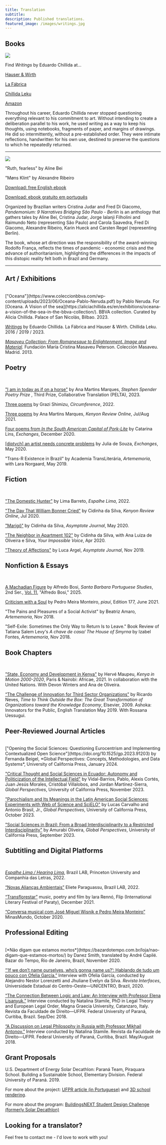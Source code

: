 ```yaml
---
title: Translation 
subtitle: 
description: Published translations.
featured_image: /images/writings.jpg
---
```


## Books 

![](/images/writings.jpg)

Find *Writings* by Eduardo Chillida at...<br>

[Hauser & Wirth](https://shop.hauserwirth.com/products/eduardo-chillida-writings)<br>

[La Fábrica](https://tienda.lafabrica.com/ensayo-arte-y-fotografia/5505-writings-eduardo-chillida-9788417769109.html) <br>

[Chillida Leku](https://shop.museochillidaleku.com/products/escritos) <br>

[Amazon](https://www.amazon.com/Eduardo-Chillida-Writings/dp/8417769102) <br>

Throughout his career, Eduardo Chillida never stopped questioning everything relevant to his commitment to art. Without intending to create a deliberation parallel to his work, he used writing as a way to keep his thoughts, using notebooks, fragments of paper, and margins of drawings. He did so intermittently, without a pre-established order. They were intimate reflections, handwritten for his own use, destined to preserve the questions to which he repeatedly returned.

<hr>

![](/images/Pandemonium.jpeg)

"Ruth, fearless" by Aline Bei 

"Møns Klint" by Alexandre Ribeiro 

[Download: free English ebook](https://www.freddigiacomo.com.br/_files/ugd/bf854b_f273af374419441e822526f4eec1b38a.pdf)

[Download: ebook gratuito em português](https://www.freddigiacomo.com.br/_files/ugd/bf854b_7a2ef8fad8da4d0ca71e0ce5af7593a0.pdf)

Organized by  Brazilian writers Cristina Judar and Fred Di Giacomo, *Pandemonium: 9 Narratives Bridging São Paulo - Berlin* is an anthology that gathers tales by Aline Bei, Cristina Judar, Jorge Ialanji Filholini and Raimundo Neto (representing São Paulo) and Carola Saavedra, Fred Di Giacomo, Alexandre Ribeiro, Karin Hueck and Carsten Regel (representing Berlin).
 
The book, whose art direction was the responsibility of the award-winning Rodolfo França, reflects the times of pandemic - economic crisis and the advance of authoritarianism, highlighting the differences in the impacts of this distopic reality felt both in Brazil and Germany.


<hr> 

## Art / Exhibitions 
<br>
["Oceana"](https://www.coleccionbbva.com/wp-content/uploads/2023/06/Oceana-Pablo-Neruda.pdf) by Pablo Neruda. For [Oceana. A Vision of the sea](https://aliciachillida.es/en/exhibitions/oceana-a-vision-of-the-sea-in-the-bbva-collection/). BBVA collection. Curated by Alicia Chillida. Palace of San Nicolás, Bilbao. 2023. 

[*Writings*](https://shop.museochillidaleku.com/products/escritos) by Eduardo Chillida. La Fábrica and Hauser & Wirth. Chillida Leku. 2016 / 2019 / 2023. 

[*Masaveu Collection: From Romanesque to Enlightenment. Image and Material*](https://www.youtube.com/watch?v=m-LImZQpQ8M). Fundación María Cristina Masaveu Peterson. Colección Masaveu. Madrid. 2013. 


## Poetry
<br>

["I am in today as if on a horse"](https://www.stephen-spender.org/third-prize-open-category-2023/) by Ana Martins Marques, *Stephen Spender Poetry Prize* , Third Prize, Collaborative Translation (PELTA), 2023. 

[Three poems](https://circumferencemag.com/here-i-am-again-submersed/) by Grazi Shimizu, *Circumference*, 2022. 
<br>

[Three poems](https://kenyonreview.org/kr-online-issue/2021-julyaug/selections/ana-martins-marques-763879/) by Ana Martins Marques, *Kenyon Review Online*, Jul/Aug 2021. 
<br>

[Four poems from *In the South American Capital of Pork-Lite*](https://wayback.archive-it.org/824/20240707051008/https://exchanges.uiowa.edu/issues/tether/) by Catarina Lins, *Exchanges*, December 2020.  


[[diptych] an artist needs concrete problems](https://wayback.archive-it.org/824/20240707045609/https://exchanges.uiowa.edu/issues/enclosures/) by Julia de Souza, *Exchanges*, May 2020.  

"Trans-R Existence in Brazil" by Academia TransLiterária, *Artememoria*, with Lara Norgaard, May 2019.


## Fiction 
<br>

["The Domestic Hunter"](https://www.espalhelima.com.br/text/o-cacador-domestico-english/) by Lima Barreto, *Espalhe Lima*, 2022. 

["The Day That William Bonner Cried"](https://kenyonreview.org/kr-online-issue/2020-julyaug/selections/cidinha-da-silva-342846/) by Cidinha da Silva, *Kenyon Review Online*, Jul 2020. 

["Marigô"](https://www.asymptotejournal.com/blog/2020/05/19/translation-tuesday-marigo-by-cidinha-da-silva/) by Cidinha da Silva, *Asymptote Journal*, May 2020. 

["The Neighbor in Apartment 102"](http://www.yourimpossiblevoice.com/the-neighbor-in-apartment-102/) by Cidinha da Silva, with Ana Luiza de Oliveira e Silva, *Your Impossible Voice*, Apr 2020. 

["Theory of Affections"](https://www.asymptotejournal.com/blog/2019/11/19/translation-tuesday-theory-of-affections-by-luca-argel/) by Luca Argel, *Asymptote Journal*, Nov 2019. 


## Nonfiction & Essays
<br>

[A Machadian Figure](https://sbps.spanport.ucsb.edu/sites/default/files/sitefiles/volume/Vol_11/A%20Machadian%20Figure.pdf) by Alfredo Bosi, *Santa Barbara Portuguese Studies*, 2nd Ser., [Vol. 11](https://sbps.spanport.ucsb.edu/volume/11), "Alfredo Bosi," 2025.

[Criticism with a Soul](https://piaui.folha.uol.com.br/materia/criticism-with-soul/) by Pedro Meira Monteiro, *piauí*, Edition 177, June 2021. 

"The Pains and Pleasures of a Social Activist" by Beatriz Amaro, *Artememoria*, Nov 2018.

"Self-Exile: Sometimes the Only Way to Return Is to Leave." Book Review of Tatiana Salem Levy's *A chave de casa/ The House of Smyrna* by Izabel Fontes, *Artememoria*, Nov 2018. 


## Book Chapters
<br>

["State, Economy and Development in Kenya"](https://books.openedition.org/africae/2420?lang=en) by Hervé Maupeu, *Kenya in Motion 2000-2020*, Paris & Nairobi: Africae, 2021. In collaboration with the United Nations. With Devon Winters and Ana de Oliveira.  

[“The Challenge of Innovation for Third Sector Organizations”](https://danielpersia.github.io/images/Neves_ThinkOutsidetheBox.pdf) by Ricardo Neves, *Time to Think Outside the Box: The Great Transformation of Organizations toward the Knowledge Economy*, Elsevier, 2009. Ashoka: Innovators for the Public, English Translation May 2019. With Rossana Uessugui. 


## Peer-Reviewed Journal Articles
<br>
["Opening the Social Sciences: Questioning Eurocentrism and Implementing Contextualized Open Science"](https://doi.org/10.1525/gp.2023.91203) by Fernanda Beigel, *Global Perspectives: Concepts, Methodologies, and Data Systems*, University of California Press, January 2024.
<br>

["Critical Thought and Social Sciences in Ecuador: Autonomy and Politicization of the Intellectual Field"](https://doi.org/10.1525/gp.2023.88387) by Vidal-Barrios, Pablo, Alexis Cortés, Juan Jesús Morales, Cristóbal Villalobos, and Jordan Martínez-Sierra, *Global Perspectives*, University of California Press, November 2023.
<br>

["Parochialism and Its Meanings in the Latin American Social Sciences: Experiments with Web of Science and SciELO"](https://doi.org/10.1525/gp.2023.88389) by Lucas Carvalho and Antonio Brasil, Jr., *Global Perspectives*, University of California Press, October 2023. 
<br>

["Social Sciences in Brazil: From a Broad Interdisciplinarity to a Restricted Interdisciplinarity"](https://doi.org/10.1525/gp.2023.87794) by Amurabi Oliveira, *Global Perspectives*, University of California Press, September 2023.


## Subtitling and Digital Platforms 
<br>

[*Espalhe Lima / Hearing Lima*](https://www.espalhelima.com.br/en/), Brazil LAB, Princeton University and Companhia das Letras, 2022.

[“Novas Alianças Ambientais”](https://www.youtube.com/watch?v=b3oRDCTXJWk) Eliete Paraguassu, Brazil LAB, 2022. 

[“Transflorestar”](https://www.youtube.com/watch?v=WlfKsizNA7I) music, poetry and film by Iara Rennó, Flip (International Literary Festival of Paraty), December 2021. 

[“Conversa musical com José Miguel Wisnik e Pedro Meira Monteiro”](https://www.youtube.com/watch?v=OhmrFM-v4yk) MinasMundo, October 2020. 


## Professional Editing 
<br>
[*Não digam que estamos mortos*](https://bazardotempo.com.br/loja/nao-digam-que-estamos-mortos/) by Danez Smith, translated by André Capilé. Bazar do Tempo, Rio de Janeiro, Brazil, November 2020. 

[“‘If we don’t name ourselves, who’s gonna name us?’: Hablando de tudo um pouco con Ofelia García.”](https://revistas.unicentro.br/index.php/revista_interfaces/article/view/6140/4451) Interview with Ofelia García, conducted by Alejandro Nestor Lorenzetti and Jhuliane Evelyn da Silva. *Revista Interfaces*, Universidade Estadual do Centro-Oeste—UNICENTRO, Brazil, 2020. 

[“The Connection Between Logic and Law: An Interview with Professor Elena Lisanyuk.”](https://revistas.ufpr.br/direito/article/download/62286/37393) Interview conducted by Natalina Stamile, PhD in Legal Theory and European Legal Order, Magna Graecia University, Catanzaro, Italy. Revista da Faculdade de Direito—UFPR. Federal University of Paraná, Curitiba, Brazil. Sep/Dec 2018. 

[“A Discussion on Legal Philosophy in Russia with Professor Mikhail Antonov.”](https://www.google.com/url?sa=t&rct=j&q=&esrc=s&source=web&cd=&ved=2ahUKEwj_q8mfleH9AhVYjIkEHTc7BzoQFnoECAUQAQ&url=https%3A%2F%2Frevistas.ufpr.br%2Fdireito%2Farticle%2Fdownload%2F59369%2F35979&usg=AOvVaw0h_gvEGSE36xvC0k4qKMsz) Interview conducted by Natalina Stamile. Revista da Faculdade de Direito—UFPR. Federal University of Paraná, Curitiba, Brazil. May/August 2018. 


## Grant Proposals 

U.S. Department of Energy Solar Decathlon: Paraná Team, Piraquara School. Building a Sustainable School, Elementary Division. Federal University of Paraná. 2019. 

For more about the project: [UFPR article (in Portuguese)](https://ufpr.br/escola-mais-sustentavel-projetada-pela-ufpr-com-tecnologia-inedita-deve-ser-construida-em-piraquara/) and [3D school rendering](https://www.youtube.com/watch?v=2mwXJ2FAIv0). 

For more about the program: [BuildingsNEXT Student Design Challenge (formerly Solar Decathlon)](https://www.solardecathlon.gov)


## Looking for a translator? 

Feel free to contact me - I'd love to work with you!
